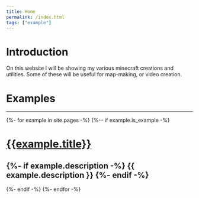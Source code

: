 ```yaml
---
title: Home
permalink: /index.html
tags: ["example"]
---
```

# Introduction  
On this website I will be showing my various minecraft creations and utilities. Some of these will be useful for map-making, or video creation.

# Examples  
---
{%- for example in site.pages -%}
{%-- if example.is_example -%}
# [{{example.title}}]({{example.url}})  
{%- if example.description -%}
  {{ example.description }}
{%- endif -%}
---
{%- endif -%}
{%- endfor -%}
